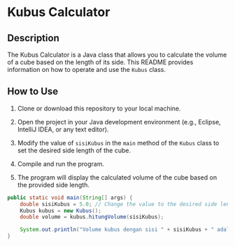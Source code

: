 # Kubus Calculator

## Description
The Kubus Calculator is a Java class that allows you to calculate the volume of a cube based on the length of its side. This README provides information on how to operate and use the `Kubus` class.

## How to Use
1. Clone or download this repository to your local machine.

2. Open the project in your Java development environment (e.g., Eclipse, IntelliJ IDEA, or any text editor).

3. Modify the value of `sisiKubus` in the `main` method of the `Kubus` class to set the desired side length of the cube.

4. Compile and run the program.

5. The program will display the calculated volume of the cube based on the provided side length.

```java
public static void main(String[] args) {
    double sisiKubus = 5.0; // Change the value to the desired side length of the cube.
    Kubus kubus = new Kubus();
    double volume = kubus.hitungVolume(sisiKubus);

    System.out.println("Volume kubus dengan sisi " + sisiKubus + " adalah: " + volume);
}
